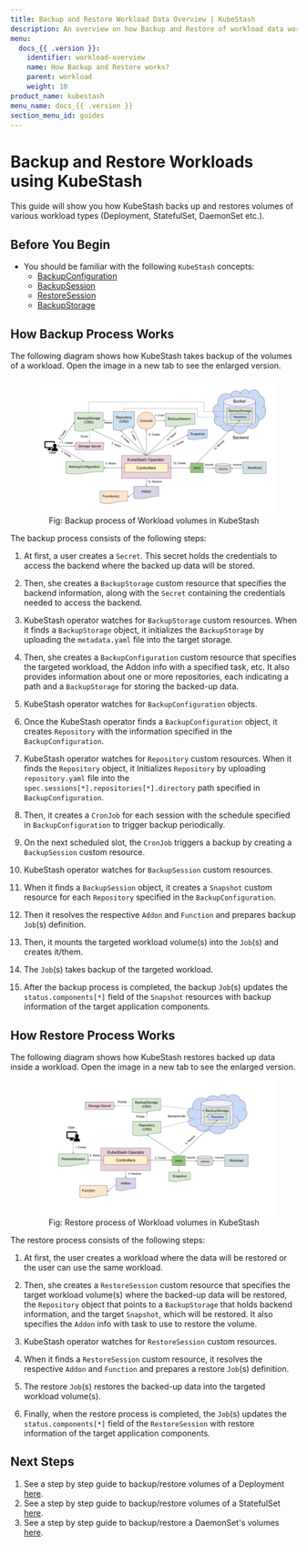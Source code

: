 ```yaml
---
title: Backup and Restore Workload Data Overview | KubeStash
description: An overview on how Backup and Restore of workload data works in KubeStash.
menu:
  docs_{{ .version }}:
    identifier: workload-overview
    name: How Backup and Restore works?
    parent: workload
    weight: 10
product_name: kubestash
menu_name: docs_{{ .version }}
section_menu_id: guides
---
```


# Backup and Restore Workloads using KubeStash

This guide will show you how KubeStash backs up and restores volumes of various workload types (Deployment, StatefulSet, DaemonSet etc.).

## Before You Begin

- You should be familiar with the following `KubeStash` concepts:
  - [BackupConfiguration](/docs/concepts/crds/backupconfiguration/index.md)
  - [BackupSession](/docs/concepts/crds/backupsession/index.md)
  - [RestoreSession](/docs/concepts/crds/restoresession/index.md)
  - [BackupStorage](/docs/concepts/crds/backupstorage/index.md)

## How Backup Process Works

The following diagram shows how KubeStash takes backup of the volumes of a workload. Open the image in a new tab to see the enlarged version.

<figure align="center">
   <img alt="KubeStash Backup Flow" src="images/backup_overview.svg">
    <figcaption align="center">Fig: Backup process of Workload volumes in KubeStash</figcaption>
</figure>

The backup process consists of the following steps:

1. At first, a user creates a `Secret`. This secret holds the credentials to access the backend where the backed up data will be stored.

2. Then, she creates a `BackupStorage` custom resource that specifies the backend information, along with the `Secret` containing the credentials needed to access the backend.

3. KubeStash operator watches for `BackupStorage` custom resources. When it finds a `BackupStorage` object, it initializes the `BackupStorage` by uploading the `metadata.yaml` file into the target storage.

4. Then, she creates a `BackupConfiguration` custom resource that specifies the targeted workload, the Addon info with a specified task, etc. It also provides information about one or more repositories, each indicating a path and a `BackupStorage` for storing the backed-up data.

5. KubeStash operator watches for `BackupConfiguration` objects.

6. Once the KubeStash operator finds a `BackupConfiguration` object, it creates `Repository` with the information specified in the `BackupConfiguration`.

7. KubeStash operator watches for `Repository` custom resources. When it finds the `Repository` object, it Initializes `Repository` by uploading `repository.yaml` file into the `spec.sessions[*].repositories[*].directory` path specified in `BackupConfiguration`.

8. Then, it creates a `CronJob` for each session with the schedule specified in `BackupConfiguration` to trigger backup periodically.

9. On the next scheduled slot, the `CronJob` triggers a backup by creating a `BackupSession` custom resource.

10. KubeStash operator watches for `BackupSession` custom resources.

11. When it finds a `BackupSession` object, it creates a `Snapshot` custom resource for each `Repository` specified in the `BackupConfiguration`.

12. Then it resolves the respective `Addon` and `Function` and prepares backup `Job`(s) definition.

13. Then, it mounts the targeted workload volume(s) into the `Job`(s) and creates it/them.

14. The `Job`(s) takes backup of the targeted workload.

15. After the backup process is completed, the backup `Job`(s) updates the `status.components[*]` field of the `Snapshot` resources with backup information of the target application components.

## How Restore Process Works

The following diagram shows how KubeStash restores backed up data inside a workload. Open the image in a new tab to see the enlarged version.

<figure align="center">
   <img alt="KubeStash Restore Flow" src="images/restore_overview.svg">
    <figcaption align="center">Fig: Restore process of Workload volumes in KubeStash</figcaption>
</figure>

The restore process consists of the following steps:

1. At first, the user creates a workload where the data will be restored or the user can use the same workload.

2. Then, she creates a `RestoreSession` custom resource that specifies the target workload volume(s) where the backed-up data will be restored, the `Repository` object that points to a `BackupStorage` that holds backend information, and the target `Snapshot`, which will be restored. It also specifies the `Addon` info with task to use to restore the volume.

3. KubeStash operator watches for `RestoreSession` custom resources.

4. When it finds a `RestoreSession` custom resource, it resolves the respective `Addon` and `Function` and prepares a restore `Job`(s) definition.

5. The restore `Job`(s) restores the backed-up data into the targeted workload volume(s).

6. Finally, when the restore process is completed, the `Job`(s) updates the `status.components[*]` field of the `RestoreSession` with restore information of the target application components.

## Next Steps

1. See a step by step guide to backup/restore volumes of a Deployment [here](/docs/guides/workloads/deployment/index.md).
2. See a step by step guide to backup/restore volumes of a StatefulSet [here](/docs/guides/workloads/statefulset/index.md).
3. See a step by step guide to backup/restore a DaemonSet's volumes [here](/docs/guides/workloads/daemonset/index.md).

